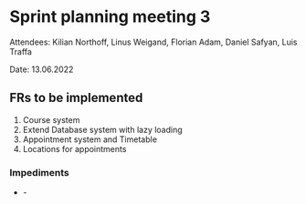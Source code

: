 # Sprint planning meeting 3

Attendees: Kilian Northoff, Linus Weigand, Florian Adam, Daniel Safyan, Luis Traffa

Date: 13.06.2022

## FRs to be implemented

1. Course system
2. Extend Database system with lazy loading
3. Appointment system and Timetable
4. Locations for appointments

### Impediments
- \-
